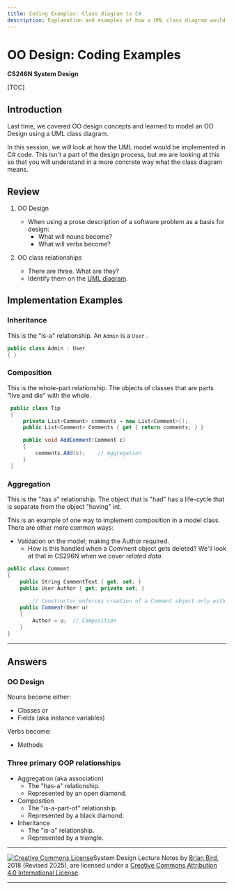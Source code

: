 ```yaml
---
title: Coding Examples: Class diagram to C#
description: Explanation and examples of how a UML class diagram would be implemented in C# code.
---
```


# OO Design: Coding Examples

**CS246N System Design**

[TOC]

## Introduction

Last time, we covered OO design concepts and learned to model an OO Design using a UML class diagram.

In this session, we will look at how the UML model would be implemented in C# code. This isn't a part of the design process, but we are looking at this so that you will understand in a more concrete way what the class diagram means.

## Review

1. OO Design
   - When using a prose description of a software problem as a basis for design:
     - What will nouns become?
     - What will verbs become?

2. OO class relationships
   - There are three. What are they?
   - Identify them on the [UML diagram](DomainModel.pdf).



## Implementation Examples

### Inheritance

This is the "is-a" relationship. An `Admin` is a `User` .

```c#
public class Admin : User
{ }
```

### Composition

This is the whole-part relationship. The objects of classes that are parts "live and die" with the whole.

```c#
 public class Tip
 {
     private List<Comment> comments = new List<Comment>(); 
     public List<Comment> Comments { get { return comments; } }

     public void AddComment(Comment c)
     {
         comments.Add(c);    // Aggregation
     }
 }
```



### Aggregation

This is the "has a" relationship. The object that is "had" has a life-cycle that is separate from the object "having" int.

This is an example of one way to implement composition in a model class. There are other more common ways:

- Validation on the model; making the Author required.
  - How is this handled when a Comment object gets deleted? We'll look at that in CS296N when we cover *related data*.

```c#
public class Comment
{
    public String CommentText { get; set; }
    public User Author { get; private set; }
  
		// Constructor enforces creation of a Comment object only with an Author as part of the Comment.
    public Comment(User u)
    {
        Author = u;  // Composition
    }
}
```





----

## Answers

### OO Design

Nouns become either:

- Classes
      or
- Fields (aka instance variables)

Verbs become:

- Methods

### Three primary OOP relationships

- Aggregation (aka association)
  - The "has-a" relationship.
  - Represented by an open diamond.
- Composition
  - The "is-a-part-of" relationship.
  - Represented by a black diamond.
- Inheritance
  - The "is-a" relationship.
  - Represented by a triangle.



------

 [![Creative Commons License](https://i.creativecommons.org/l/by/4.0/88x31.png)](http://creativecommons.org/licenses/by/4.0/)System Design Lecture Notes by [Brian Bird](https://profbird.dev), 2018 (Revised <time>2025</time>), are licensed under a [Creative Commons Attribution 4.0 International License](http://creativecommons.org/licenses/by/4.0/). 

------